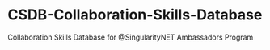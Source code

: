 # CSDB-Collaboration-Skills-Database
Collaboration Skills Database for @SingularityNET Ambassadors Program 
